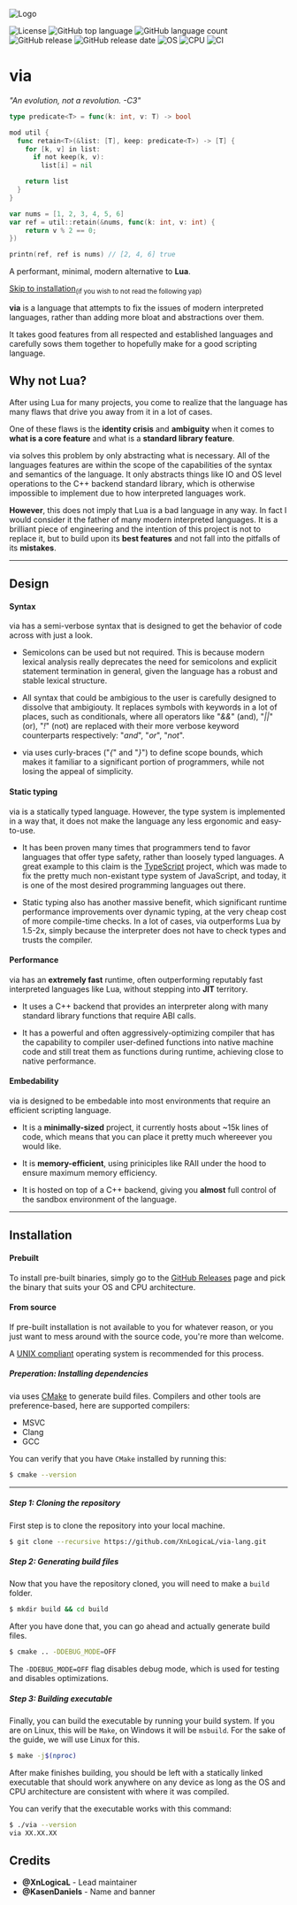![Logo](https://imgur.com/a/Rha0EFR)

![License](https://img.shields.io/github/license/XnLogicaL/via-lang)
![GitHub top language](https://img.shields.io/github/languages/top/XnLogicaL/via-lang)
![GitHub language count](https://img.shields.io/github/languages/count/XnLogicaL/via-lang)
![GitHub release](https://img.shields.io/github/v/release/XnLogicaL/via-lang)
![GitHub release date](https://img.shields.io/github/release-date/XnLogicaL/via-lang)
![OS](https://img.shields.io/badge/OS-linux%2C%20windows%2C%20macOS-0078D4)
![CPU](https://img.shields.io/badge/CPU-x86%2C%20x64%2C%20ARM%2C%20ARM64-FF8C00)
![CI](https://github.com/XnLogicaL/via-lang/actions/workflows/ci.yml/badge.svg)

# via

*"An evolution, not a revolution. -C3"*

```go
type predicate<T> = func(k: int, v: T) -> bool

mod util {
  func retain<T>(&list: [T], keep: predicate<T>) -> [T] {
    for [k, v] in list:
      if not keep(k, v):
        list[i] = nil

    return list
  }
}

var nums = [1, 2, 3, 4, 5, 6]
var ref = util::retain(&nums, func(k: int, v: int) {
    return v % 2 == 0;
})

printn(ref, ref is nums) // [2, 4, 6] true
```

A performant, minimal, modern alternative to **Lua**.

[Skip to installation](README.md#installation)<sub>(if you wish to not read the following yap)</sub>

**via** is a language that attempts to fix the issues of modern interpreted languages, rather than adding more bloat and abstractions over them.

It takes good features from all respected and established languages and carefully sows them together to hopefully make for a good scripting language.

## Why not Lua?

After using Lua for many projects, you come to realize that the language has many flaws that drive you away from it in a lot of cases.

One of these flaws is the **identity crisis** and **ambiguity** when it comes to **what is a core feature** and what is a **standard library feature**.

via solves this problem by only abstracting what is necessary. All of the languages features are within the scope of the capabilities of the syntax and semantics of the language. It only abstracts things like IO and OS level operations to the C++ backend standard library, which is otherwise impossible to implement due to how interpreted languages work.

**However**, this does not imply that Lua is a bad language in any way. In fact I would consider it the father of many modern interpreted languages. It is a brilliant piece of engineering and the intention of this project is not to replace it, but to build upon its **best features** and not fall into the pitfalls of its **mistakes**.

---

## Design

#### Syntax

via has a semi-verbose syntax that is designed to get the behavior of code across with just a look.

- Semicolons can be used but not required. This is because modern lexical analysis really deprecates the need for semicolons and explicit statement termination in general, given the language has a robust and stable lexical structure.

- All syntax that could be ambigious to the user is carefully designed to dissolve that ambigiouty. It replaces symbols with keywords in a lot of places, such as conditionals, where all operators like "*&&*" (and), "*||*" (or), "*!*" (not) are replaced with their more verbose keyword counterparts respectively: "*and*", "*or*", "*not*".

- via uses curly-braces ("*{*" and "*}*") to define scope bounds, which makes it familiar to a significant portion of programmers, while not losing the appeal of simplicity.

#### Static typing

via is a statically typed language. However, the type system is implemented in a way that, it does not make the language any less ergonomic and easy-to-use.

- It has been proven many times that programmers tend to favor languages that offer type safety, rather than loosely typed languages. A great example to this claim is the [TypeScript]() project, which was made to fix the pretty much non-existant type system of JavaScript, and today, it is one of the most desired programming languages out there.

- Static typing also has another massive benefit, which significant runtime performance improvements over dynamic typing, at the very cheap cost of more compile-time checks. In a lot of cases, via outperforms Lua by 1.5-2x, simply because the interpreter does not have to check types and trusts the compiler.

#### Performance

via has an **extremely fast** runtime, often outperforming reputably fast interpreted languages like Lua, without stepping into **JIT** territory.

- It uses a C++ backend that provides an interpreter along with many standard library functions that require ABI calls.

- It has a powerful and often aggressively-optimizing compiler that has the capability to compiler user-defined functions into native machine code and still treat them as functions during runtime, achieving close to native performance.

#### Embedability

via is designed to be embedable into most environments that require an efficient scripting language.

- It is a **minimally-sized** project, it currently hosts about ~15k lines of code, which means that you can place it pretty much whereever you would like. 

- It is **memory-efficient**, using priniciples like RAII under the hood to ensure maximum memory efficiency.

- It is hosted on top of a C++ backend, giving you **almost** full control of the sandbox environment of the language.

---

## Installation

#### Prebuilt

To install pre-built binaries, simply go to the [GitHub Releases]() page and pick the binary that suits your OS and CPU architecture.

#### From source

If pre-built installation is not available to you for whatever reason, or you just want to mess around with the source code, you're more than welcome.

A [UNIX compliant]() operating system is recommended for this process.

##### Preperation: Installing dependencies
via uses [CMake]() to generate build files. Compilers and other tools are preference-based, here are supported compilers:
- MSVC
- Clang
- GCC

You can verify that you have `CMake` installed by running this:
```bash
$ cmake --version
```

---

##### Step 1: Cloning the repository

First step is to clone the repository into your local machine.
```bash
$ git clone --recursive https://github.com/XnLogicaL/via-lang.git
```

##### Step 2: Generating build files

Now that you have the repository cloned, you will need to make a `build` folder.
```bash
$ mkdir build && cd build
```

After you have done that, you can go ahead and actually generate build files.
```bash
$ cmake .. -DDEBUG_MODE=OFF
```
The `-DDEBUG_MODE=OFF` flag disables debug mode, which is used for testing and disables optimizations.

##### Step 3: Building executable

Finally, you can build the executable by running your build system. If you are on Linux, this will be `Make`, on Windows it will be `msbuild`. For the sake of the guide, we will use Linux for this.
```bash
$ make -j$(nproc)
```
After make finishes building, you should be left with a statically linked executable that should work anywhere on any device as long as the OS and CPU architecture are consistent with where it was compiled.

You can verify that the executable works with this command:
```bash
$ ./via --version
via XX.XX.XX
```

## Credits

- **@XnLogicaL** - Lead maintainer
- **@KasenDaniels** - Name and banner
